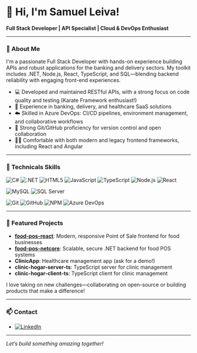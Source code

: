 # 👋 Hi, I'm Samuel Leiva!

**Full Stack Developer | API Specialist | Cloud & DevOps Enthusiast**

---

### 🚀 About Me

I'm a passionate Full Stack Developer with hands-on experience building APIs and robust applications for the banking and delivery sectors. My toolkit includes .NET, Node.js, React, TypeScript, and SQL—blending backend reliability with engaging front-end experiences.

- 💻 Developed and maintained RESTful APIs, with a strong focus on code quality and testing (Karate Framework enthusiast!)
- 🏦 Experience in banking, delivery, and healthcare SaaS solutions
- ☁️ Skilled in Azure DevOps: CI/CD pipelines, environment management, and collaborative workflows
- 🔄 Strong Git/GitHub proficiency for version control and open collaboration
- 🧑‍💻 Comfortable with both modern and legacy frontend frameworks, including React and Angular

---

### 🔧 Technicals Skills

![C#](https://img.shields.io/badge/C%23-239120?style=flat&logo=c-sharp&logoColor=white)
![.NET](https://img.shields.io/badge/.NET-5C2D91?style=flat&logo=.net&logoColor=white)
![HTML5](https://img.shields.io/badge/HTML5-E34F26?style=flat&logo=html5&logoColor=white)
![JavaScript](https://img.shields.io/badge/JavaScript-F7DF1E?style=flat&logo=javascript&logoColor=black)
![TypeScript](https://img.shields.io/badge/TypeScript-007ACC?style=flat&logo=typescript&logoColor=white)
![Node.js](https://img.shields.io/badge/Node.js-339933?style=flat&logo=node.js&logoColor=white)
![React](https://img.shields.io/badge/React-61DAFB?style=flat&logo=react&logoColor=black)

![MySQL](https://img.shields.io/badge/MySQL-005C84?style=flat&logo=mysql&logoColor=white)
![SQL Server](https://img.shields.io/badge/SQL_Server-CC2927?style=flat&logo=microsoft-sql-server&logoColor=white)

![Git](https://img.shields.io/badge/Git-F05032?style=flat&logo=git&logoColor=white)
![GitHub](https://img.shields.io/badge/GitHub-100000?style=flat&logo=github&logoColor=white)
![NPM](https://img.shields.io/badge/NPM-CB3837?style=flat&logo=npm&logoColor=white)
![Azure DevOps](https://img.shields.io/badge/Azure%20DevOps-0078D7?style=flat&logo=azure-devops&logoColor=white)

---

### 🌟 Featured Projects

- [**food-pos-react**](https://github.com/SamuelLeiva/food-pos-react): Modern, responsive Point of Sale frontend for food businesses
- [**food-pos-netcore**](https://github.com/SamuelLeiva/food-pos-netcore): Scalable, secure .NET backend for food POS systems
- **ClinicApp**: Healthcare management app (ask for a demo!)
- **clinic-hogar-server-ts**: TypeScript server for clinic management
- **clinic-hogar-client-ts**: TypeScript client for clinic management

I love taking on new challenges—collaborating on open-source or building products that make a difference!

---

### 📫 Contact

- [![LinkedIn](https://img.shields.io/badge/LinkedIn-blue?style=flat&logo=linkedin)](https://www.linkedin.com/in/samuel-leiva-3068b5197/)

---

*Let’s build something amazing together!*
